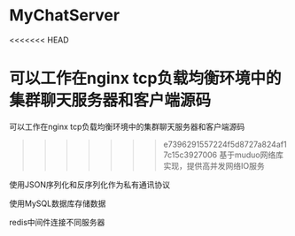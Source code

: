 # MyChatServer
<<<<<<< HEAD

可以工作在nginx tcp负载均衡环境中的集群聊天服务器和客户端源码  
=======
可以工作在nginx tcp负载均衡环境中的集群聊天服务器和客户端源码

>>>>>>> e7396291557224f5d8727a824af17c15c3927006
基于muduo网络库实现，提供高并发网络IO服务

使用JSON序列化和反序列化作为私有通讯协议

使用MySQL数据库存储数据

redis中间件连接不同服务器


